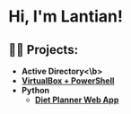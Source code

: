 <h1>Hi, I'm Lantian! <br/>
<h2>👨‍💻 Projects:</h2>

- <b>Active Directory<\b>
- [VirtualBox + PowerShell](https://github.com/LantianXie3/ActiveDirectoryLab)
- <b>Python</b>
  - [Diet Planner Web App](https://github.com/LantianXie3/ITM352_repo)
